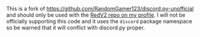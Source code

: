 This is a fork of https://github.com/RandomGamer123/discord.py-unofficial and should only be used with the [RedV2 repo on my profile](https://github.com/aikaterna/RedV2). I will not be officially supporting this code and it uses the `discord` package namespace so be warned that it will conflict with discord.py proper.
